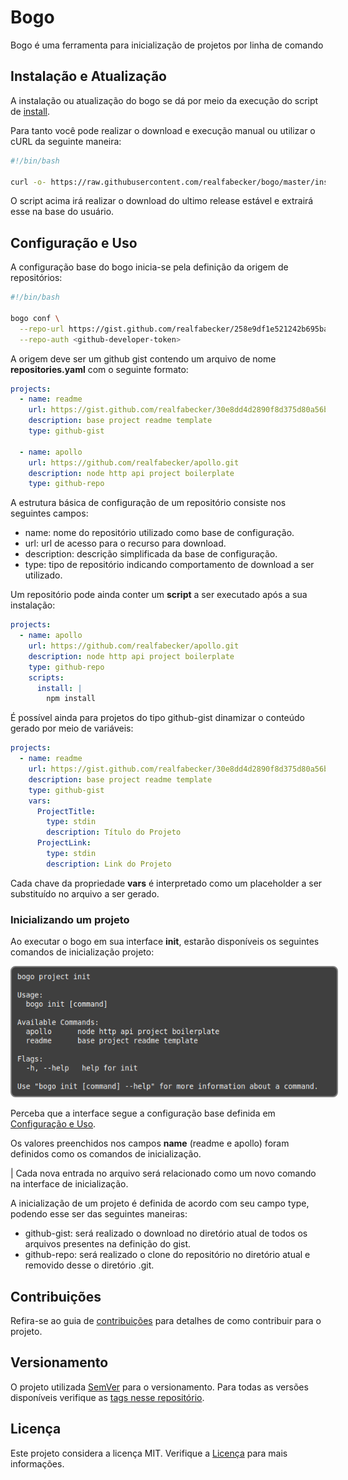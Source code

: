 # Bogo

Bogo é uma ferramenta para inicialização de projetos por linha de comando

## Instalação e Atualização

A instalação ou atualização do bogo se dá por meio da execução do script de [install](./install.sh).

Para tanto você pode realizar o download e execução manual ou utilizar o cURL da seguinte maneira:

```bash
#!/bin/bash

curl -o- https://raw.githubusercontent.com/realfabecker/bogo/master/install.sh | bash
```

O script acima irá realizar o download do ultimo release estável e extrairá esse na base do usuário.

## Configuração e Uso

A configuração base do bogo inicia-se pela definição da origem de repositórios:

```bash
#!/bin/bash

bogo conf \
  --repo-url https://gist.github.com/realfabecker/258e9df1e521242b695bab8324922e44 \
  --repo-auth <github-developer-token>
```

A origem deve ser um github gist contendo um arquivo de nome **repositories.yaml** com o seguinte formato:

```yaml
projects:
  - name: readme
    url: https://gist.github.com/realfabecker/30e8dd4d2890f8d375d80a56b11d0b06
    description: base project readme template
    type: github-gist

  - name: apollo
    url: https://github.com/realfabecker/apollo.git
    description: node http api project boilerplate
    type: github-repo
```

A estrutura básica de configuração de um repositório consiste nos seguintes campos:

* name: nome do repositório utilizado como base de configuração.
* url: url de acesso para o recurso para download.
* description: descrição simplificada da base de configuração.
* type: tipo de repositório indicando comportamento de download a ser utilizado.

Um repositório pode ainda conter um **script** a ser executado após a sua instalação:

```yaml
projects:
  - name: apollo
    url: https://github.com/realfabecker/apollo.git
    description: node http api project boilerplate
    type: github-repo
    scripts:
      install: |
        npm install
```

É possível ainda para projetos do tipo github-gist dinamizar o conteúdo gerado por meio de variáveis:

```yaml
projects:
  - name: readme
    url: https://gist.github.com/realfabecker/30e8dd4d2890f8d375d80a56b11d0b06
    description: base project readme template
    type: github-gist
    vars:
      ProjectTitle:
        type: stdin
        description: Título do Projeto
      ProjectLink:
        type: stdin
        description: Link do Projeto
```

Cada chave da propriedade **vars** é interpretado como um placeholder a ser substituído no arquivo a ser gerado.

### Inicializando um projeto

Ao executar o bogo em sua interface **init**, estarão disponíveis os seguintes comandos de inicialização projeto:

<img src="./docs/images/bogo-init.png" alt="bogo-init" style="border: 2px solid  gray; border-radius:8px; padding: 8px; background-color: #3F3F3F">

Perceba que a interface segue a configuração base definida em [Configuração e Uso](#Configuração-e-Uso).

Os valores preenchidos nos campos **name** (readme e apollo) foram definidos como os comandos de inicialização.

| Cada nova entrada no arquivo será relacionado como um novo comando na interface de inicialização.

A inicialização de um projeto é definida de acordo com seu campo type, podendo esse ser das seguintes maneiras:

* github-gist: será realizado o download no diretório atual de todos os arquivos presentes na definição do gist.
* github-repo: será realizado o clone do repositório no diretório atual e removido desse o diretório .git.

## Contribuições

Refira-se ao guia de [contribuições](./docs/CONTRIBUTING.md) para detalhes de como contribuir para o projeto.

## Versionamento

O projeto utilizada [SemVer](https://semver.org/) para o versionamento. Para todas as versões disponíveis verifique as
[tags nesse repositório](https://github.com/realfabecker/bogo/tags).

## Licença

Este projeto considera a licença MIT. Verifique a [Licença](LICENSE.md) para mais informações.
